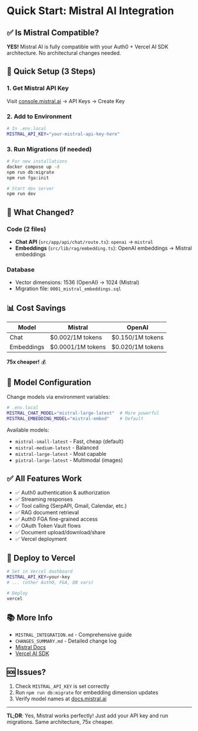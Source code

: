 # Quick Start: Mistral AI Integration

## ✅ Is Mistral Compatible?

**YES!** Mistral AI is fully compatible with your Auth0 + Vercel AI SDK architecture. No architectural changes needed.

## 🚀 Quick Setup (3 Steps)

### 1. Get Mistral API Key
Visit [console.mistral.ai](https://console.mistral.ai/) → API Keys → Create Key

### 2. Add to Environment
```bash
# In .env.local
MISTRAL_API_KEY="your-mistral-api-key-here"
```

### 3. Run Migrations (if needed)
```bash
# For new installations
docker compose up -d
npm run db:migrate
npm run fga:init

# Start dev server
npm run dev
```

## 🎯 What Changed?

### Code (2 files)
- **Chat API** (`src/app/api/chat/route.ts`): `openai` → `mistral`
- **Embeddings** (`src/lib/rag/embedding.ts`): OpenAI embeddings → Mistral embeddings

### Database
- Vector dimensions: 1536 (OpenAI) → 1024 (Mistral)
- Migration file: `0001_mistral_embeddings.sql`

## 📊 Cost Savings

| Model | Mistral | OpenAI |
|-------|---------|--------|
| Chat | $0.002/1M tokens | $0.150/1M tokens |
| Embeddings | $0.0001/1M tokens | $0.020/1M tokens |

**75x cheaper!** 💰

## 🔧 Model Configuration

Change models via environment variables:

```bash
# .env.local
MISTRAL_CHAT_MODEL="mistral-large-latest"  # More powerful
MISTRAL_EMBEDDING_MODEL="mistral-embed"    # Default
```

Available models:
- `mistral-small-latest` - Fast, cheap (default)
- `mistral-medium-latest` - Balanced
- `mistral-large-latest` - Most capable
- `pixtral-large-latest` - Multimodal (images)

## ✅ All Features Work

- ✅ Auth0 authentication & authorization
- ✅ Streaming responses
- ✅ Tool calling (SerpAPI, Gmail, Calendar, etc.)
- ✅ RAG document retrieval
- ✅ Auth0 FGA fine-grained access
- ✅ OAuth Token Vault flows
- ✅ Document upload/download/share
- ✅ Vercel deployment

## 🚀 Deploy to Vercel

```bash
# Set in Vercel dashboard
MISTRAL_API_KEY=your-key
# ... (other Auth0, FGA, DB vars)

# Deploy
vercel
```

## 📚 More Info

- `MISTRAL_INTEGRATION.md` - Comprehensive guide
- `CHANGES_SUMMARY.md` - Detailed change log
- [Mistral Docs](https://docs.mistral.ai/)
- [Vercel AI SDK](https://ai-sdk.dev/providers/ai-sdk-providers/mistral)

## 🆘 Issues?

1. Check `MISTRAL_API_KEY` is set correctly
2. Run `npm run db:migrate` for embedding dimension updates
3. Verify model names at [docs.mistral.ai](https://docs.mistral.ai/getting-started/models/)

---

**TL;DR**: Yes, Mistral works perfectly! Just add your API key and run migrations. Same architecture, 75x cheaper.
